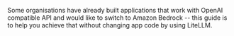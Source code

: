 Some organisations have already built applications that work with OpenAI compatible API and would like to switch to Amazon Bedrock -- this guide is to help you achieve that without changing app code by using LiteLLM.
